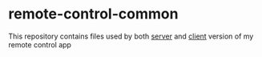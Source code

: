 # remote-control-common

This repository contains files used by both [server](https://github.com/taursus96/remote-control-server) and [client](https://github.com/taursus96/remote-control-client-android) version of my remote control app
